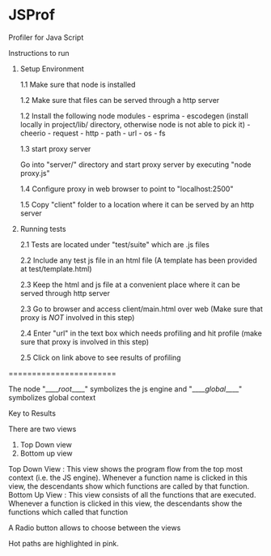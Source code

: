 JSProf
======

Profiler for Java Script


Instructions to run

1. Setup Environment

   1.1 Make sure that node is installed


   1.2 Make sure that files can be served through a http server


   1.2 Install the following node modules
       - esprima
       - escodegen (install locally in project/lib/ directory, otherwise node is not able to pick it)
       - cheerio
       - request
       - http
       - path
       - url
       - os
       - fs


   1.3 start proxy server 

      Go into "server/" directory and start proxy server by executing "node proxy.js"


   1.4 Configure proxy in web browser to point to "localhost:2500"


   1.5 Copy "client" folder to a location where it can be served by an http server




2. Running tests

    2.1 Tests are located under "test/suite" which are .js files

    2.2 Include any test js file in an html file (A template has been provided at test/template.html)

    2.3 Keep the html and js file at a convenient place where it can be served through http server

    2.3 Go to browser and access client/main.html over web (Make sure that proxy is *NOT* involved in this step)

    2.4 Enter "url" in the text box which needs profiling and hit profile (make sure that proxy is involved in this step)

    2.5 Click on link above to see results of profiling



=======================


The node "\_\_$\_\_root\_\_$\_\_" symbolizes the js engine and "\_\_$\_\_global\_\_$\_\_" symbolizes global context

Key to Results

There are two views

1. Top Down view 
2. Bottom up view

Top Down View : This view shows the program flow from the top most context (i.e. the JS engine). Whenever a function name is clicked in this view, the descendants show which functions are called by that function.
Bottom Up View : This view consists of all the functions that are executed. Whenever a function is clicked in this view, the descendants show the functions which called that function

A Radio button allows to choose between the views


Hot paths are highlighted in pink.
